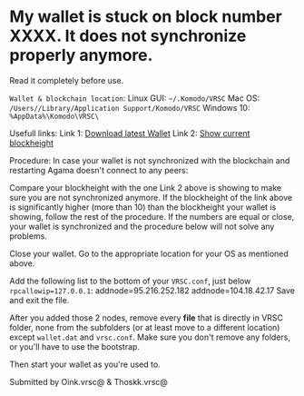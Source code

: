 # My wallet is stuck on block number XXXX. It does not synchronize properly anymore.
Read it completely before use.

`Wallet & blockchain location`:
Linux GUI:    `~/.Komodo/VRSC`
Mac OS:       `/Users//Library/Application Support/Komodo/VRSC`
Windows 10:   `%AppData%\Komodo\VRSC\`

Usefull links:
Link 1: [Download latest Wallet](https://veruscoin.io/wallet.html)
Link 2: [Show current blockheight](https://explorer.vrsc.0x03.services/api/getblockcount)

Procedure:
In case your wallet is not synchronized with the blockchain and restarting Agama doesn't connect to any peers:

Compare your blockheight with the one Link 2 above is showing to make sure you are
not synchronized anymore. If the blockheight of the link above is significantly higher (more than 10) than
the blockheight your wallet is showing, follow the rest of the procedure.
If the numbers are equal or close, your wallet is synchronized and the procedure below will not solve any problems.

Close your wallet.
Go to the appropriate location for your OS as mentioned above.

Add the following list to the bottom of your `VRSC.conf`, just below `rpcallowip=127.0.0.1`:
  addnode=95.216.252.182
  addnode=104.18.42.17
Save and exit the file.

After you added those 2 nodes, remove every **file** that is directly in VRSC folder, none from the subfolders
(or at least move to a different location) except `wallet.dat` and `vrsc.conf`.
Make sure you don't remove any folders, or you'll have to use the bootstrap.

Then start your wallet as you're used to.

Submitted by Oink.vrsc@ & Thoskk.vrsc@
